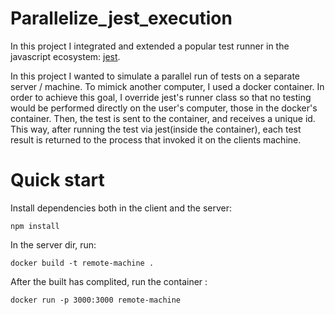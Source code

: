 # Parallelize_jest_execution

 In this project I integrated and extended a popular test runner in the javascript ecosystem: 
 <a href ="https://github.com/facebook/jest"> jest</a>.

In this project I wanted to simulate a parallel run of tests on a separate server / machine.
To mimick another computer, I used a docker container.
In order to achieve this goal, I override jest's runner class so that no testing would be performed directly on the user's computer, those in the docker's container.
Then, the test is sent to the container, and receives a unique id. This way, after running the test via jest(inside the container), each test result is returned to the process that invoked it on the clients machine.

# Quick start

Install dependencies both in the client and the server:

```
npm install
```

In the server dir, run:
```
docker build -t remote-machine .
```

After the built has complited, run the container :
```
docker run -p 3000:3000 remote-machine  
```
